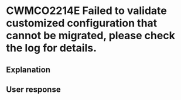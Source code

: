 # CWMCO2214E Failed to validate customized configuration that cannot be migrated, please check the log for details.

## Explanation

## User response
